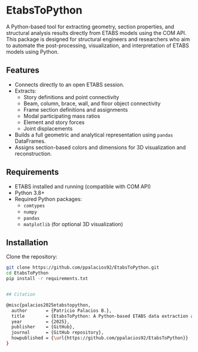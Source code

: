# EtabsToPython

A Python-based tool for extracting geometry, section properties, and structural analysis results directly from ETABS models using the COM API. This package is designed for structural engineers and researchers who aim to automate the post-processing, visualization, and interpretation of ETABS models using Python.

## Features

- Connects directly to an open ETABS session.
- Extracts:
  - Story definitions and point connectivity
  - Beam, column, brace, wall, and floor object connectivity
  - Frame section definitions and assignments
  - Modal participating mass ratios
  - Element and story forces
  - Joint displacements
- Builds a full geometric and analytical representation using `pandas` DataFrames.
- Assigns section-based colors and dimensions for 3D visualization and reconstruction.

## Requirements

- ETABS installed and running (compatible with COM API)
- Python 3.8+
- Required Python packages:
  - `comtypes`
  - `numpy`
  - `pandas`
  - `matplotlib` (for optional 3D visualization)

## Installation

Clone the repository:

```bash
git clone https://github.com/ppalacios92/EtabsToPython.git
cd EtabsToPython
pip install -r requirements.txt


## Citation

@misc{palacios2025etabstopython,
  author       = {Patricio Palacios B.},
  title        = {EtabsToPython: A Python-based ETABS data extraction and visualization tool},
  year         = {2025},
  publisher    = {GitHub},
  journal      = {GitHub repository},
  howpublished = {\url{https://github.com/ppalacios92/EtabsToPython}}
}
